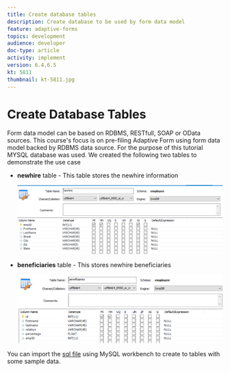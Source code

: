 ```yaml
---
title: Create database tables
description: Create database to be used by form data model
feature: adaptive-forms
topics: development
audience: developer
doc-type: article
activity: implement
version: 6.4,6.5
kt: 5811
thumbnail: kt-5811.jpg
---
```


# Create Database Tables

Form data model can be based on RDBMS, RESTfull, SOAP or OData sources. This course's focus is on pre-filing Adaptive Form using form data model backed by RDBMS data source. For the purpose of this tutorial MYSQL database was used. We created the following two tables to demonstrate the use case

* **newhire** table - This table stores the newhire information

  ![newhire](assets/newhire-table.png)


* **beneficiaries** table - This stores newhire beneficiaries

  ![beneficiaries](assets/beneficiaries-table.png)

You can import the [sql file](assets/db-schema.sql) using MySQL workbench to create to tables with some sample data.